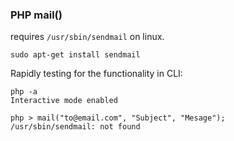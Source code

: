 ### PHP mail()

requires `/usr/sbin/sendmail` on linux.

```
sudo apt-get install sendmail
```

Rapidly testing for the functionality in CLI:

```
php -a
Interactive mode enabled

php > mail("to@email.com", "Subject", "Mesage");
/usr/sbin/sendmail: not found
```
